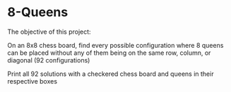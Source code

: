 # 8-Queens

The objective of this project:

On an 8x8 chess board, find every possible configuration where 8 queens can be placed without any of them being on the same row, column, or diagonal (92 configurations)

Print all 92 solutions with a checkered chess board and queens in their respective boxes
